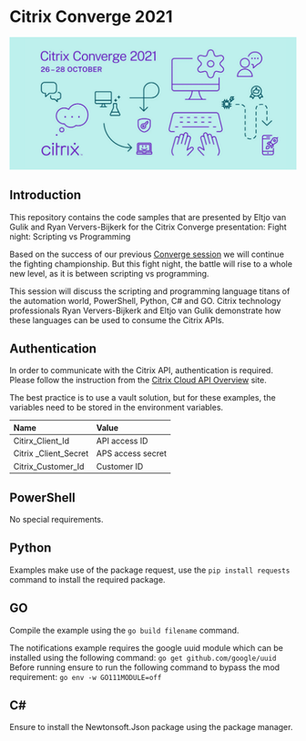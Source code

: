 # Citrix Converge 2021
![citrix-converge-2021](./assets/citrix-converge-2021.png)

## Introduction
This repository contains the code samples that are presented by Eltjo van Gulik and Ryan Ververs-Bijkerk for the Citrix Converge presentation: Fight night: Scripting vs Programming

Based on the success of our previous [Converge session](https://youtu.be/98H6iS0EG4s) we will continue the fighting championship. But this fight night, the battle will rise to a whole new level, as it is between scripting vs programming.

This session will discuss the scripting and programming language titans of the automation world, PowerShell, Python, C# and GO. Citrix technology professionals Ryan Ververs-Bijkerk and Eltjo van Gulik demonstrate how these languages can be used to consume the Citrix APIs.

## Authentication
In order to communicate with the Citrix API, authentication is required. Please follow the instruction from the [Citrix Cloud API Overview](https://developer.cloud.com/citrix-cloud/citrix-cloud-api-overview/docs/get-started-with-citrix-cloud-apis) site.

The best practice is to use a vault solution, but for these examples, the variables need to be stored in the environment variables.

| Name | Value |
| :---  | :--- |
| Citirx_Client_Id | API access ID|
| Citrix _Client_Secret | APS access secret |
| Citrix_Customer_Id | Customer ID | 

## PowerShell
No special requirements.

## Python
Examples make use of the package request, use the ```pip install requests``` command to install the required package.

## GO
Compile the example using the ```go build filename``` command.

The notifications example requires the google uuid module which can be installed using the following command: ```go get github.com/google/uuid```
Before running ensure to run the following command to bypass the mod requirement: ```go env -w GO111MODULE=off```

## C#
Ensure to install the Newtonsoft.Json package using the package manager.

